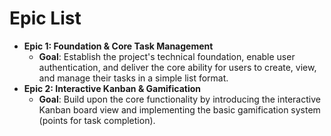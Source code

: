 # Epic List

* **Epic 1: Foundation & Core Task Management**
    * **Goal**: Establish the project's technical foundation, enable user authentication, and deliver the core ability for users to create, view, and manage their tasks in a simple list format.
* **Epic 2: Interactive Kanban & Gamification**
    * **Goal**: Build upon the core functionality by introducing the interactive Kanban board view and implementing the basic gamification system (points for task completion).
